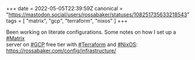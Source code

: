 +++
date = 2022-05-05T22:39:59Z
canonical = "https://mastodon.social/users/rossabaker/statuses/108251735633218543"
tags = [ "matrix", "gcp", "terraform", "nixos" ]
+++

<p>Been working on literate configurations.  Some notes on how I set up a <a href="https://mastodon.social/tags/Matrix" class="mention hashtag" rel="tag">#<span>Matrix</span></a><br /> server on <a href="https://mastodon.social/tags/GCP" class="mention hashtag" rel="tag">#<span>GCP</span></a> free tier with <a href="https://mastodon.social/tags/Terraform" class="mention hashtag" rel="tag">#<span>Terraform</span></a> and <a href="https://mastodon.social/tags/NixOS" class="mention hashtag" rel="tag">#<span>NixOS</span></a>: <a href="https://rossabaker.com/config/infrastructure/" target="_blank" rel="nofollow noopener noreferrer"><span class="invisible">https://</span><span class="ellipsis">rossabaker.com/config/infrastr</span><span class="invisible">ucture/</span></a></p>
